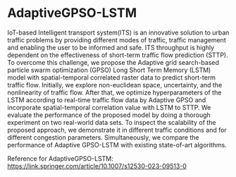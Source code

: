 # AdaptiveGPSO-LSTM
IoT-based Intelligent transport system(ITS) is an innovative solution to urban traffic problems by providing different modes of traffic, traffic management and enabling the user to be informed and safe. ITS throughput is highly dependent on the effectiveness of short-term traffic flow prediction (STTP). To overcome this challenge, we propose the Adaptive grid search-based particle swarm optimization (GPSO) Long Short Term Memory (LSTM) model with spatial-temporal correlated raster data to predict short-term traffic flow. Initially, we explore non-euclidean space, uncertainty, and the nonlinearity of traffic flow. After that, we optimize hyperparameters of the LSTM according to real-time traffic flow data by Adaptive GPSO and incorporate spatial-temporal correlation value with LSTM to STTP. We evaluate the performance of the proposed model by doing a thorough experiment on two real-world data sets. To inspect the scalability of the proposed approach, we demonstrate it in different traffic conditions and for different congestion parameters. Simultaneously, we compare the performance of Adaptive GPSO-LSTM with existing state-of-art algorithms.

Reference for AdaptiveGPSO-LSTM: https://link.springer.com/article/10.1007/s12530-023-09513-0
